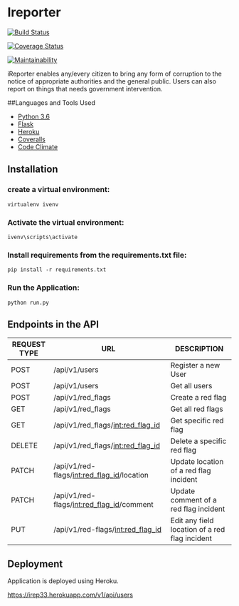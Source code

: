 # Ireporter
[![Build Status](https://travis-ci.org/66hakeem/ireporter-db.svg?branch=feedback)](https://travis-ci.org/66hakeem/ireporter-db)

[![Coverage Status](https://coveralls.io/repos/github/66hakeem/ireporter-db/badge.svg?branch=feedback)](https://coveralls.io/github/66hakeem/ireporter-db?branch=feedback)

[![Maintainability](https://api.codeclimate.com/v1/badges/a05b04a92d0f954a9873/maintainability)](https://codeclimate.com/github/66hakeem/ireporter-db/maintainability)

iReporter enables any/every citizen to bring any form of corruption to the notice of appropriate authorities and the general public. Users can also report on things that needs government intervention.

##Languages and Tools Used
* [Python 3.6](https://www.python.org)
* [Flask](http://flask.pocoo.org/)
* [Heroku](https://www.heroku.com/)
* [Coveralls](https://coveralls.io/)
* [Code Climate](https://codeclimate.com/)

## Installation

### create a virtual environment:

```
virtualenv ivenv
```

### Activate the virtual environment:

```
ivenv\scripts\activate
```

### Install requirements from the requirements.txt file:

```
pip install -r requirements.txt
```

### Run the Application:

```
python run.py
```


## Endpoints in the API

|REQUEST TYPE| URL | DESCRIPTION |
|------------|-----|-------------|
|POST| /api/v1/users |Register a new User
|POST| /api/v1/users |Get all users
|POST| /api/v1/red_flags |Create a red flag|
|GET| /api/v1/red_flags |Get all red flags|
|GET| /api/v1/red_flags/<int:red_flag_id> |Get specific red flag|
|DELETE| /api/v1/red_flags/<int:red_flag_id>|Delete a specific red flag|
|PATCH| /api/v1/red-flags/<int:red_flag_id>/location |Update location of a red flag incident|
|PATCH| /api/v1/red-flags/<int:red_flag_id>/comment |Update comment of a red flag incident|
|PUT| /api/v1/red-flags/<int:red_flag_id> |Edit any field location of a red flag incident|



## Deployment

Application is deployed using Heroku.

https://irep33.herokuapp.com/v1/api/users
